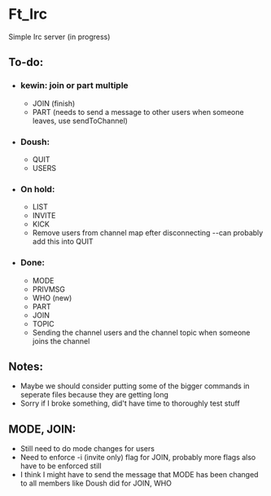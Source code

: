 # Ft_Irc
Simple Irc server (in progress)


## To-do:
- ### kewin: join or part multiple
  - JOIN (finish)
  - PART (needs to send a message to other users when someone leaves, use sendToChannel)

- ### Doush:
  - QUIT
  - USERS
     
- ### On hold:
  - LIST
  - INVITE
  - KICK
  - Remove users from channel map efter disconnecting --can probably add this into QUIT

- ### Done:
  - MODE
  - PRIVMSG
  - WHO (new)
  - PART
  - JOIN
  - TOPIC
  - Sending the channel users and the channel topic when someone joins the channel

## Notes:
- Maybe we should consider putting some of the bigger commands in seperate files because they are getting long
- Sorry if I broke something, did't have time to thoroughly test stuff
## MODE, JOIN:
- Still need to do mode changes for users
- Need to enforce -i (invite only) flag for JOIN, probably more flags also have to be enforced still
- I think I might have to send the message that MODE has been changed to all members like Doush did for JOIN, WHO